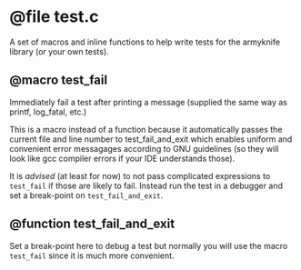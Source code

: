 # @file test.c

A set of macros and inline functions to help write tests for the
armyknife library (or your own tests).
 
## @macro test_fail

Immediately fail a test after printing a message (supplied the same
way as printf, log_fatal, etc.)

This is a macro instead of a function because it automatically
passes the current file and line number to test_fail_and_exit which
enables uniform and convenient error messagages according to GNU
guidelines (so they will look like gcc compiler errors if your IDE
understands those).

It is *advised* (at least for now) to not pass complicated
expressions to `test_fail` if those are likely to fail. Instead run
the test in a debugger and set a break-point on
`test_fail_and_exit`.
 
## @function test_fail_and_exit

Set a break-point here to debug a test but normally you will use
the macro `test_fail` since it is much more convenient.
 
